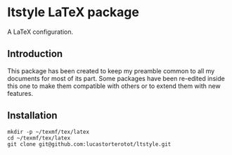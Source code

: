 # ltstyle LaTeX package
A LaTeX configuration.

## Introduction

This package has been created to keep my preamble common to all my documents for most of its part. Some packages have been re-edited inside this one to make them compatible with others or to extend them with new features.

## Installation
```
mkdir -p ~/texmf/tex/latex
cd ~/texmf/tex/latex
git clone git@github.com:lucastorterotot/ltstyle.git
```